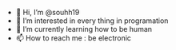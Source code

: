 - 👋 Hi, I’m @souhh19
- 👀 I’m interested in every thing in programation  
- 🌱 I’m currently learning how to be human
- 📫 How to reach me : be electronic
